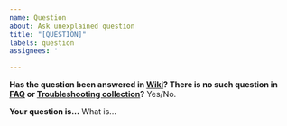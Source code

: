 ```yaml
---
name: Question
about: Ask unexplained question
title: "[QUESTION]"
labels: question
assignees: ''

---
```


**Has the question been answered in [Wiki](https://github.com/nicehash/NiceHashQuickMiner/wiki)? There is no such question in [FAQ](https://github.com/nicehash/NiceHashQuickMiner/wiki/FAQ) or [Troubleshooting collection](https://github.com/nicehash/NiceHashQuickMiner/wiki/Troubleshooting)?**
Yes/No.

**Your question is...**
What is...
